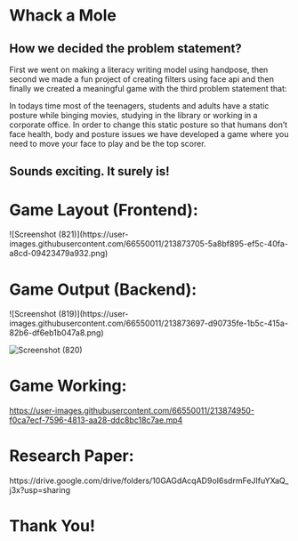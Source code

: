 <h1>Whack a Mole</h1>



<h2>How we decided the problem statement?</h2>

First we went on making a literacy writing model using handpose,
then second we made a fun project of creating filters using face api and 
then finally we created a meaningful game with the third problem statement that:

In todays time most of the teenagers, students and adults have a static posture while binging movies, 
studying in the library or working in a corporate office. 
In order to change this static posture so that humans don’t face health, body and posture issues we have developed a game 
where you need to move your face to play and be the top scorer.

<h2>Sounds exciting. It surely is!</h2>



<h1>Game Layout (Frontend):</h1>
![Screenshot (821)](https://user-images.githubusercontent.com/66550011/213873705-5a8bf895-ef5c-40fa-a8cd-09423479a932.png)

<!---<img src="https://user-images.githubusercontent.com/66550011/213873705-5a8bf895-ef5c-40fa-a8cd-09423479a932.png" data-canonical-src="https://user-images.githubusercontent.com/66550011/213873705-5a8bf895-ef5c-40fa-a8cd-09423479a932.png" width="200" height="400" /> --->

<h1>Game Output (Backend):</h1>
![Screenshot (819)](https://user-images.githubusercontent.com/66550011/213873697-d90735fe-1b5c-415a-82b6-df6eb1b047a8.png)

![Screenshot (820)](https://user-images.githubusercontent.com/66550011/213873704-c699646c-b592-4518-abb0-6c2cbde30329.png)


<h1>Game Working:</h1>


https://user-images.githubusercontent.com/66550011/213874950-f0ca7ecf-7596-4813-aa28-ddc8bc18c7ae.mp4

<h1>Research Paper:</h1>
https://drive.google.com/drive/folders/10GAGdAcqAD9oI6sdrmFeJIfuYXaQ_j3x?usp=sharing

# Thank You!
